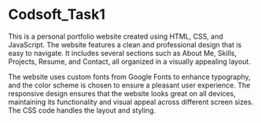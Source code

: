 # Codsoft_Task1

This is a personal portfolio website created using HTML, CSS, and JavaScript. The website features a clean and professional design that is easy to navigate. It includes several sections such as About Me, Skills, Projects, Resume, and Contact, all organized in a visually appealing layout.

The website uses custom fonts from Google Fonts to enhance typography, and the color scheme is chosen to ensure a pleasant user experience. The responsive design ensures that the website looks great on all devices, maintaining its functionality and visual appeal across different screen sizes. The CSS code handles the layout and styling.

